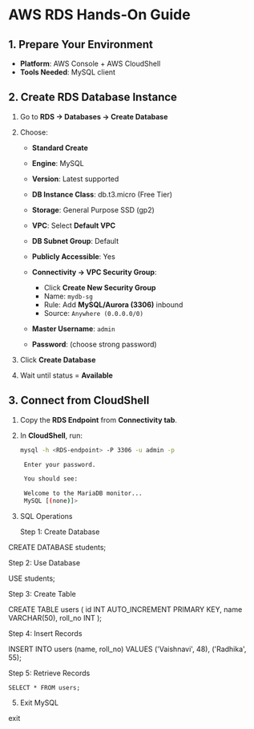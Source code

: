# AWS RDS Hands-On Guide

## 1. Prepare Your Environment

- **Platform**: AWS Console + AWS CloudShell
- **Tools Needed**: MySQL client

## 2. Create RDS Database Instance

1. Go to **RDS → Databases → Create Database**

2. Choose:

   - **Standard Create**
   - **Engine**: MySQL
   - **Version**: Latest supported
   - **DB Instance Class**: db.t3.micro (Free Tier)
   - **Storage**: General Purpose SSD (gp2)
   - **VPC**: Select **Default VPC**
   - **DB Subnet Group**: Default
   - **Publicly Accessible**: Yes

   - **Connectivity → VPC Security Group**:
     - Click **Create New Security Group**
     - Name: `mydb-sg`
     - Rule: Add **MySQL/Aurora (3306)** inbound
     - Source: `Anywhere (0.0.0.0/0)`

   - **Master Username**: `admin`
   - **Password**: (choose strong password)

3. Click **Create Database**

4. Wait until status = **Available**

## 3. Connect from CloudShell

1. Copy the **RDS Endpoint** from **Connectivity tab**.  
2. In **CloudShell**, run:  
   ```bash
   mysql -h <RDS-endpoint> -P 3306 -u admin -p

    Enter your password.

    You should see:

    Welcome to the MariaDB monitor...
    MySQL [(none)]>

4. SQL Operations

    Step 1: Create Database

CREATE DATABASE students;

Step 2: Use Database

USE students;

Step 3: Create Table

CREATE TABLE users (
  id INT AUTO_INCREMENT PRIMARY KEY,
  name VARCHAR(50),
  roll_no INT
);

Step 4: Insert Records

INSERT INTO users (name, roll_no) VALUES ('Vaishnavi', 48), ('Radhika', 55);

Step 5: Retrieve Records

    SELECT * FROM users;

5. Exit MySQL

exit
